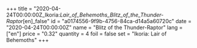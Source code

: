 +++
title = "2020-04-24T00:00:00Z_Ikoria:_Lair_of_Behemoths_Blitz_of_the_Thunder-Raptor_[en]_false"
id = "a0174556-9f9b-4756-84ca-d14a5a60720c"
date = "2020-04-24T00:00:00Z"
name = "Blitz of the Thunder-Raptor"
lang = ["en"]
price = "0.32"
quantity = 4
foil = false
set = "Ikoria: Lair of Behemoths"
+++
